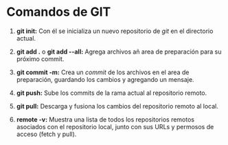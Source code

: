 # Comandos de GIT

1. **git init:** Con él se inicializa un nuevo repositorio de _git_ en el directorio actual.

2. **git add .** o **git add --all:** Agrega archivos añ area de preparación para su próximo commit.

3. **git commit -m:** Crea un _commit_ de los archivos en el area de preparación, guardando los cambios y agregando un mensaje.

4. **git push:** Sube los commits de la rama actual al repositorio remoto.

5. **git pull:** Descarga y fusiona los cambios del repositorio remoto al local.

6. **remote -v:** Muestra una lista de todos los repositorios remotos asociados con el repositorio local, junto con sus URLs y permosos de acceso (fetch y pull).